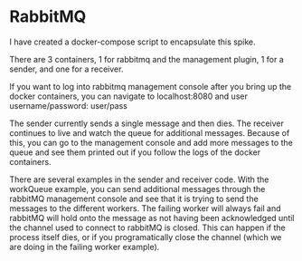 # RabbitMQ
I have created a docker-compose script to encapsulate this spike.

There are 3 containers, 1 for rabbitmq and the management plugin, 1 for a sender, and one for a receiver.

If you want to log into rabbitmq management console after you bring up the docker containers, you can navigate to localhost:8080 and user username/password: user/pass

The sender currently sends a single message and then dies.  The receiver continues to live and watch the queue for additional messages.  Because of this, you can go to the management console and add more messages to the queue and see them printed out if you follow the logs of the docker containers.

There are several examples in the sender and receiver code.  With the workQueue example, you can send additional messages through the rabbitMQ management console and see that it is trying to send the messages to the different workers.  The failing worker will always fail and rabbitMQ will hold onto the message as not having been acknowledged until the channel used to connect to rabbitMQ is closed.  This can happen if the process itself dies, or if you programatically close the channel (which we are doing in the failing worker example).
